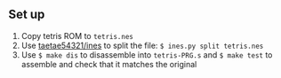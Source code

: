 ## Set up

1. Copy tetris ROM to `tetris.nes`
2. Use [taetae54321/ines](https://github.com/taotao54321/ines) to split the
   file: `$ ines.py split tetris.nes`
3. Use `$ make dis` to disassemble into `tetris-PRG.s` and `$ make test` to
   assemble and check that it matches the original
